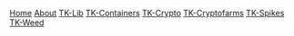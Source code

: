 <a class="btn" name="button" href="#/">Home</a>
<a class="btn" name="button" href="#/about.md">About</a>
<a class="btn" name="button" href="#/tk-lib.md">TK-Lib</a>
<a class="btn" name="button" href="#/tk-containers.md">TK-Containers</a>
<a class="btn" name="button" href="#/tk-crypto.md">TK-Crypto</a>
<a class="btn" name="button" href="#/tk-cryptofarms.md">TK-Cryptofarms</a>
<a class="btn" name="button" href="#/tk-spikes.md">TK-Spikes</a>
<a class="btn" name="button" href="#/tk-weed.md">TK-Weed</a>
